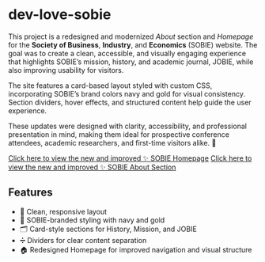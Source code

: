 # dev-love-sobie

This project is a redesigned and modernized <i>About</i> section and <i>Homepage</i> for the <b>Society of Business</b>, <b>Industry</b>, and <b>Economics</b> (SOBIE) website. The goal was to create a clean, accessible, and visually engaging experience that highlights SOBIE’s mission, history, and academic journal, JOBIE, while also improving usability for visitors.

The site features a card-based layout styled with custom CSS, incorporating SOBIE’s brand colors navy and gold for visual consistency. Section dividers, hover effects, and structured content help guide the user experience.

These updates were designed with clarity, accessibility, and professional presentation in mind, making them ideal for prospective conference attendees, academic researchers, and first-time visitors alike. 👏

[Click here to view the new and improved ✨ SOBIE Homepage](https://bdaniel3.github.io/dev-love-sobie/projects.thml)
[Click here to view the new and improved ✨ SOBIE About Section](https://bdaniel3.github.io/dev-love-sobie/)

## Features
- 🧱 Clean, responsive layout
- 🎨 SOBIE-branded styling with navy and gold
- 🗂️ Card-style sections for History, Mission, and JOBIE
- ➗ Dividers for clear content separation
- 🏠 Redesigned Homepage for improved navigation and visual structure
